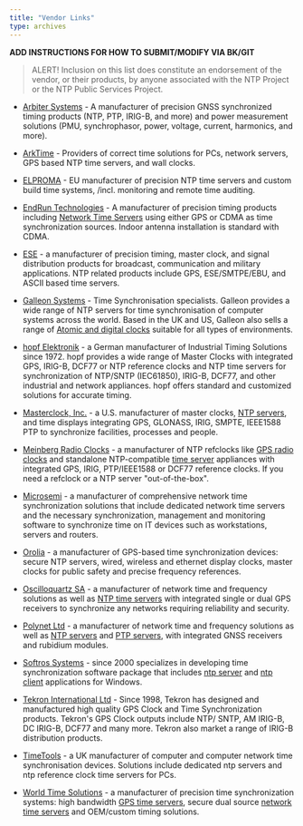 ```yaml
---
title: "Vendor Links"
type: archives
---
```


**ADD INSTRUCTIONS FOR HOW TO SUBMIT/MODIFY VIA BK/GIT**

> ALERT! Inclusion on this list does constitute an endorsement of the vendor, or their products, by anyone associated with the NTP Project or the NTP Public Services Project.

* [Arbiter Systems](https://www.arbiter.com/) - A manufacturer of precision GNSS synchronized timing products (NTP, PTP, IRIG-B, and more) and power measurement solutions (PMU, synchrophasor, power, voltage, current, harmonics, and more).

* [ArkTime](https://www.arktime.com/) - Providers of correct time solutions for PCs, network servers, GPS based NTP time servers, and wall clocks.

* [ELPROMA](https://elpromatime.com/) - EU manufacturer of precision NTP time servers and custom build time systems, /incl. monitoring and remote time auditing.

* [EndRun Technologies](https://endruntechnologies.com/) - A manufacturer of precision timing products including [Network Time Servers](https://endruntechnologies.com/products/ntp-time-servers) using either GPS or CDMA as time synchronization sources. Indoor antenna installation is standard with CDMA.

* [ESE](https://www.ese-web.com/ntp.htm) - a manufacturer of precision timing, master clock, and signal distribution products for broadcast, communication and military applications. NTP related products include GPS, ESE/SMTPE/EBU, and ASCII based time servers.

* [Galleon Systems](https://www.galsys.co.uk/) - Time Synchronisation specialists. Galleon provides a wide range of NTP servers for time synchronisation of computer systems across the world. Based in the UK and US, Galleon also sells a range of [Atomic and digital clocks](https://www.atomic-clock.galleon.eu.com/) suitable for all types of environments.

* [hopf Elektronik](https://www.hopf.com/index.php) - a German manufacturer of Industrial Timing Solutions since 1972. hopf provides a wide range of Master Clocks with integrated GPS, IRIG-B, DCF77 or NTP reference clocks and NTP time servers for synchronization of NTP/SNTP (IEC61850), IRIG-B, DCF77, and other industrial and network appliances. hopf offers standard and customized solutions for accurate timing.

* [Masterclock, Inc.](https://www.masterclock.com/) - a U.S. manufacturer of master clocks, [NTP servers](https://www.masterclock.com/products/ntp-time-servers/), and time displays integrating GPS, GLONASS, IRIG, SMPTE, IEEE1588 PTP to synchronize facilities, processes and people.

* [Meinberg Radio Clocks](https://www.meinbergglobal.com/) - a manufacturer of NTP refclocks like [GPS radio clocks](https://www.meinbergglobal.com/english/products/3u-gps-clock-lc-display.htm) and standalone NTP-compatible [time server](https://www.meinbergglobal.com/english/products/ntp-time-server.htm) appliances with integrated GPS, IRIG, PTP/IEEE1588 or DCF77 reference clocks. If you need a refclock or a NTP server "out-of-the-box".

* [Microsemi](https://www.microsemi.com/product-directory/3425-timing-synchronization) - a manufacturer of comprehensive network time synchronization solutions that include dedicated network time servers and the necessary synchronization, management and monitoring software to synchronize time on IT devices such as workstations, servers and routers.

* [Orolia](https://www.orolia.com/) - a manufacturer of GPS-based time synchronization devices: secure NTP servers, wired, wireless and ethernet display clocks, master clocks for public safety and precise frequency references.

* [Oscilloquartz SA](https://www.oscilloquartz.com/) - a manufacturer of network time and frequency solutions as well as [NTP time servers](https://www.oscilloquartz.com/en/products-and-services/ntp-servers) with integrated single or dual GPS receivers to synchronize any networks requiring reliability and security.

* [Polynet Ltd](https://www.polynet.hu/) - a manufacturer of network time and frequency solutions as well as [NTP servers](https://www.polynet.hu/network-synchronization/ntp-server/) and [PTP servers](https://www.polynet.hu/network-synchronization/ptpgm1010-ieee-1588v2-grandmaster-clock-tdm-sync-support/), with integrated GNSS receivers and rubidium modules.

* [Softros Systems](https://nts.softros.com/) - since 2000 specializes in developing time synchronization software package that includes [ntp server](https://nts.softros.com/server/) and [ntp client](https://nts.softros.com/client/) applications for Windows.

* [Tekron International Ltd](http://tekroninternational.com/) - Since 1998, Tekron has designed and manufactured high quality GPS Clock and Time Synchronization products. Tekron's GPS Clock outputs include NTP/ SNTP, AM IRIG-B, DC IRIG-B, DCF77 and many more. Tekron also market a range of IRIG-B distribution products.

* [TimeTools](https://timetoolsltd.com/) - a UK manufacturer of computer and computer network time synchronisation devices. Solutions include dedicated ntp servers and ntp reference clock time servers for PCs.

* [World Time Solutions](https://www.worldtimesolutions.com/) - a manufacturer of precision time synchronization systems: high bandwidth [GPS time servers](https://www.worldtimesolutions.com/products/gps_time_server.html), secure dual source [network time servers](https://www.worldtimesolutions.com/products/ntp_time_server.html) and OEM/custom timing solutions.